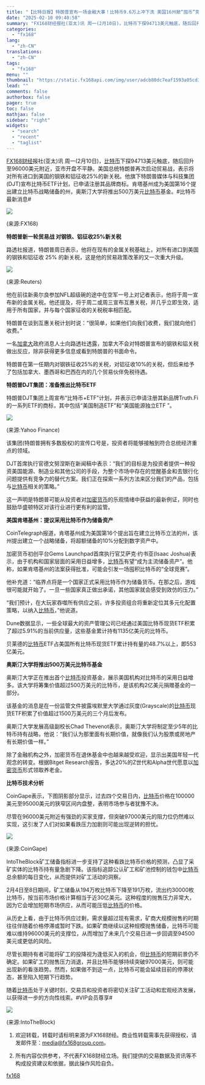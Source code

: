 ```yaml
---
title: "【比特日报】特朗普宣布一场金融大事！比特币9.6万上冲下洗 美国16州掀“囤币”竞赛"
date: "2025-02-10 09:40:58"
summary: "FX168财经报社(亚太)讯 周一(2月10日)，比特币下探94713美元触底，随后回升至960..."
categories:
  - "fx168"
lang:
  - "zh-CN"
translations:
  - "zh-CN"
tags:
  - "fx168"
menu: ""
thumbnail: "https://static.fx168api.com/img/user/adcb80dc7eaf1593a05cd350391713ea/%E6%AF%94%E7%89%B9%E6%97%A5%E6%8A%A5.png"
lead: ""
comments: false
authorbox: false
pager: true
toc: false
mathjax: false
sidebar: "right"
widgets:
  - "search"
  - "recent"
  - "taglist"
---
```


[FX168财经](https://www.fx168news.com/)报社(亚太)讯 周一(2月10日)，[比特币](https://www.fx168news.com/quote/BINBTC)下探94713美元触底，随后回升至96000美元附近，亚市开盘不平静。美国总统特朗普再次启动贸易战，表示将对所有进口到美国的钢铁和铝征收25%的新关税。他旗下特朗普媒体与科技集团(DJT)宣布比特币ETF计划，已申请注册其品牌商标。肯塔基州成为美国第16个提出建立比特币战略储备的州，奥斯汀大学将推出500万美元[比特币](https://www.fx168news.com/quote/BINBTC)基金。#比特币最新消息#

![](https://static.fx168api.com/img/user/adcb80dc7eaf1593a05cd350391713ea/GG3456.jpg)

(来源:FX168)

**特朗普新一轮贸易战 对钢铁、铝征收25%新关税**

路透社报道，特朗普周日表示，他将在现有的金属关税基础上，对所有进口到美国的钢铁和铝征收 25% 的新关税，这是他的贸易政策改革的又一次重大升级。

![](https://static.fx168api.com/img/user/adcb80dc7eaf1593a05cd350391713ea/GG3450.jpg)

(来源:Reuters)

他在前往新奥尔良参加NFL超级碗的途中在空军一号上对记者表示，他将于周一宣布新的金属关税。他还提及，将于周二或周三宣布互惠关税，并几乎立即生效，适用于所有国家，并与每个国家征收的关税税率相匹配。

特朗普在谈到互惠关税计划时说：“很简单，如果他们向我们收费，我们就向他们收费。”

一名[加拿大](https://ca.fx168news.com/news/zjgx/)政府消息人士向路透社透露，加拿大不会对特朗普宣布的钢铁和铝关税做出反应，除非获得更多信息或看到特朗普的书面命令。

特朗普在第一任期内对钢铁征收25%的关税，对铝征收10%的关税，但后来给予了包括加拿大、墨西哥和巴西在内的几个贸易伙伴免税待遇。

**特朗普DJT集团：准备推出比特币ETF**

特朗普DJT集团上周宣布“比特币+ETF”计划，并表示已申请注册其新品牌Truth.Fi的一系列ETF的商标，其中包括“美国制造ETF”和“美国能源独立ETF ”。

![](https://static.fx168api.com/img/user/adcb80dc7eaf1593a05cd350391713ea/GG3451.jpg)

(来源:Yahoo Finance)

该集团(特朗普拥有多数股权)的宣传口号是，投资者将能够接触到符合总统经济重点的领域。

DJT首席执行官德文努涅斯在新闻稿中表示：“我们的目标是为投资者提供一种投资美国能源、制造业和其他公司的手段，为整个市场中存在的觉醒基金和去银行化问题提供有竞争力的替代方案。我们正在探索一系列方法来区分我们的产品，包括与[比特币](https://www.fx168news.com/quote/BINBTC)相关的策略。”

这一声明是特朗普可能从投资者对[加密货币](https://www.fx168news.com/info/001008)的乐观情绪中获益的最新例证，同时也鼓励华盛顿特区对该行业进行更有利的监管。

**美国肯塔基州：提议采用比特币作为储备资产**

CoinTelegraph报道，肯塔基州成为美国第16个提出旨在建立比特币立法的州，该州提出建立一个战略储备，将超额储备的10%分配到数字资产中。

加密货币初创平台Gems Launchpad首席执行官艾萨克·约书亚(Isaac Joshua)表示，由于机构和国家层面的采用日益增多，[比特币](https://www.fx168news.com/quote/BINBTC)有望“成为主流储备资产”。他称，如果肯塔基州的法案获得批准，可能会引发一场囤积比特币的“全球竞赛”。

他补充道：“临界点将是一个国家正式采用比特币作为储备货币。在那之后，游戏很可能就开始了。一旦一些国家真正做出承诺，其他国家就会感受到效仿的压力。”

“我们预计，在大玩家吞噬所有供应之前，许多投资组合将重新定位其多元化配置策略，以纳入[比特币](https://www.fx168news.com/quote/BINBTC)，”他说道。

Dune数据显示，一些全球最大的资产管理公司已经通过美国比特币现货ETF积累了超过5.91%的当前供应量，这些基金累计持有1135亿美元的比特币。

贝莱德的[比特币](https://www.fx168news.com/quote/BINBTC)ETF占美国所有比特币现货ETF累计持有量的48.7%以上，即553亿美元。

**奥斯汀大学将推出500万美元比特币基金**

奥斯汀大学正在推出首个[比特币](https://www.fx168news.com/quote/BINBTC)投资基金，展示美国机构对比特币的采用日益增多。该大学将筹集价值超过500万美元的比特币，是该机构2亿美元捐赠基金的一部分。

该基金的消息是在一份监管文件披露埃默里大学通过灰度(Grayscale)的[比特币](https://www.fx168news.com/quote/BINBTC)现货ETF积累了价值超过1500万美元的三个月后发布。

奥斯汀大学发展高级副校长Chad Thevenot表示，奥斯汀大学将制定至少5年的比特币持有战略，他说：“我们认为那里面有长期价值，就像我们认为股票或房地产有长期价值一样。”

除了金融机构之外，加密货币在退休基金中也越来越受欢迎，显示出美国年轻一代观念的转变。根据Bitget Research报告，多达20%的Z世代和Alpha世代愿意以[加密货币](https://www.fx168news.com/info/001008)形式领取养老金。

**比特币技术分析**

CoinGape表示，下图阴影部分显示，过去四个交易日内，[比特币](https://www.fx168news.com/quote/BINBTC)价格在100000美元至95000美元的狭窄区间内盘整，表明市场参与者犹豫不决。

尽管在96000美元附近有强劲的买家支撑，但突破97000美元的阻力位仍然难以实现，这引发了人们对如果看跌压力加剧则可能出现逆转的担忧。

![](https://static.fx168api.com/img/user/adcb80dc7eaf1593a05cd350391713ea/GG3452.jpg)

(来源:CoinGape)

IntoTheBlock矿工储备指标进一步支持了这种看跌比特币价格的预测，凸显了采矿实体的比特币持有量急剧下降。该指标追踪公认矿工和矿池控制的钱包中[比特币](https://www.fx168news.com/quote/BINBTC)总余额的每日变化，从而提供对矿工活动的洞察。

2月4日至8日期间，矿工储备从194万枚比特币下降至191万枚，流出约30000枚比特币，按当前市场价格计算相当于近30亿美元。这种程度的抛售压力非常大，因为它会增加短期市场供应，从而可能压低[比特币](https://www.fx168news.com/quote/BINBTC)的价格。

从历史上看，由于比特币供应过剩，需求量超过现有需求，矿商大规模抛售的时期往往伴随着价格停滞或暂时下跌。如果矿商继续以这种规模抛售储备，比特币可能难以维持96000美元的支撑位，从而增加了未来几个交易日进一步回调至94500美元或更低的风险。

尽管长期持有者可能将矿工的投降视为逢低买入的机会，但[比特币](https://www.fx168news.com/quote/BINBTC)的短期前景仍不确定。如果矿工的抛售压力消退，并且比特币能够持续突破97000美元，则可能出现新的看涨趋势。然而，如果做不到这一点，比特币可能会延续目前的停滞状态，甚至陷入短期下行趋势。

随着[比特币](https://www.fx168news.com/quote/BINBTC)处于关键时刻，交易员和投资者将密切关注矿工活动和宏观经济发展，以获得进一步的方向性线索。#VIP会员尊享#

![](https://static.fx168api.com/img/user/adcb80dc7eaf1593a05cd350391713ea/GG3453.jpg)

(来源:IntoTheBlock)




1. 欢迎转载，转载时请标明来源为FX168财经。商业性转载需事先获得授权，请发邮件至：media@fx168group.com。

2. 所有内容仅供参考，不代表FX168财经立场。我们提供的交易数据及资讯等不构成投资建议和依据，据此操作风险自负。

[fx168](https://www.fx168news.com/article/特朗普-832690)
